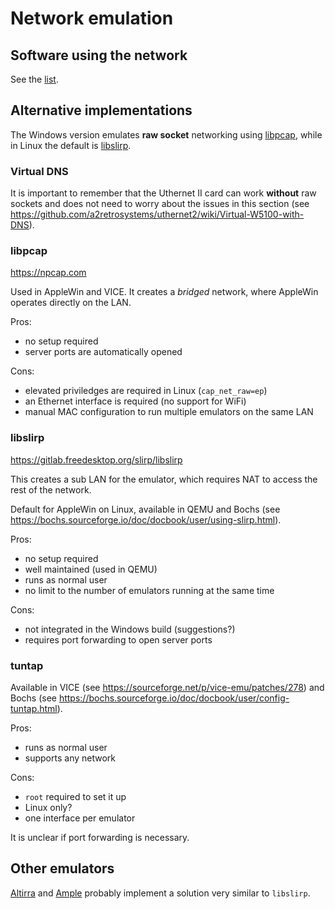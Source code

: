 # Network emulation

## Software using the network

See the [list](Software.md).

## Alternative implementations

The Windows version emulates **raw socket** networking using [libpcap](https://npcap.com), while in Linux the default is [libslirp](https://gitlab.freedesktop.org/slirp/libslirp).

### Virtual DNS

It is important to remember that the Uthernet II card can work **without** raw sockets and does not need to worry about the issues in this section (see https://github.com/a2retrosystems/uthernet2/wiki/Virtual-W5100-with-DNS).

### libpcap

https://npcap.com

Used in AppleWin and VICE. It creates a *bridged* network, where AppleWin operates directly on the LAN.

Pros:
- no setup required
- server ports are automatically opened

Cons:
- elevated priviledges are required in Linux (`cap_net_raw=ep`)
- an Ethernet interface is required (no support for WiFi)
- manual MAC configuration to run multiple emulators on the same LAN

### libslirp

https://gitlab.freedesktop.org/slirp/libslirp

This creates a sub LAN for the emulator, which requires NAT to access the rest of the network.

Default for AppleWin on Linux, available in QEMU and Bochs (see https://bochs.sourceforge.io/doc/docbook/user/using-slirp.html).

Pros:
- no setup required
- well maintained (used in QEMU)
- runs as normal user
- no limit to the number of emulators running at the same time

Cons:
- not integrated in the Windows build (suggestions?)
- requires port forwarding to open server ports

### tuntap

Available in VICE (see https://sourceforge.net/p/vice-emu/patches/278) and Bochs (see https://bochs.sourceforge.io/doc/docbook/user/config-tuntap.html).

Pros:
- runs as normal user
- supports any network

Cons:
- `root` required to set it up
- Linux only?
- one interface per emulator

It is unclear if port forwarding is necessary.

## Other emulators

[Altirra](https://www.virtualdub.org/altirra.html) and [Ample](https://github.com/ksherlock/ample) probably implement a solution very similar to `libslirp`.
